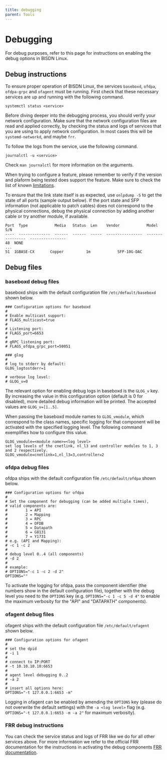 ```yaml
---
title: debugging
parent: Tools
---
```


# Debugging

For debug purposes, refer to this page for instructions on enabling the debug options in BISDN Linux.

## Debug instructions

To ensure proper operation of BISDN Linux, the services ``baseboxd``, ``ofdpa``,
``ofdpa-grpc`` and ``ofagent`` must be running.
First check that these necessary services are up and running with the following
command.

```
systemctl status <service>
```

Before diving deeper into the debugging process, you should verify your network
configuration. Make sure that the network configuration files are read and
applied correctly, by checking the status and logs of services that you are
using to apply network configuration. In most cases this will be
``systemd-networkd``, and maybe ``frr``.

To follow the logs from the service, use the following command.

```
journalctl -u <service>
```
Check `man journalctl` for more information on the arguments.

When trying to configure a feature, please remember to verify if the version
and plaform being tested does support the feature. Make sure to check the list
of known [limitations](https://docs.bisdn.de/limitations.html).

To ensure that the link state itself is as expected, use `onlpdump -S` to get the state of all ports (sample output below). If the port state and SFP information (not applicable to patch cables) does not correspond to the physical connections, debug the physical connection by adding another cable or try another module, if available.

```
Port  Type            Media   Status  Len    Vendor            Model             S/N
----  --------------  ------  ------  -----  ----------------  ----------------  ----------------
48  NONE
...
51  1GBASE-CX       Copper          1m            SFP-10G-DAC
```

## Debug files

### baseboxd debug files

baseboxd ships with the default configuration file `/etc/default/baseboxd` shown below.

```
### Configuration options for baseboxd
#
# Enable multicast support:
# FLAGS_multicast=true
#
# Listening port:
# FLAGS_port=6653
#
# gRPC listening port:
# FLAGS_ofdpa_grpc_port=50051

### glog
#
# log to stderr by default:
GLOG_logtostderr=1

# verbose log level:
# GLOG_v=0
```

The relevant option for enabling debug logs in baseboxd is the `GLOG_v` key. By increasing the value in this configuration option (default is 0 for disabled), more detailed debug information will be printed. The accepted values are `GLOG_v=[1..5]`.

When passing the baseboxd module names to `GLOG_vmodule`, which correspond to the class names, specific logging for that component will be activated with the specified logging level. The following command exemplifies how to configure this value.

```
GLOG_vmodule=<module name>=<log level>
set log levels of the cnetlink, nl_l3 and controller modules to 1, 3 and 2 respectively.
GLOG_vmodule=cnetlink=1,nl_l3=3,controller=2
```

### ofdpa debug files

ofdpa ships with the default configuration file `/etc/default/ofdpa` shown below.

```
### Configuration options for ofdpa
#
# Set the component for debugging (can be added multiple times),
# valid components are:
#        1 = API
#        2 = Mapping
#        3 = RPC
#        4 = OFDB
#        5 = Datapath
#        6 = G8131
#        7 = Y1731
# e.g. (API and Mapping):
# -c 1 -c 2
#
# debug level 0..4 (all components)
# -d 2
#
# example:
# OPTIONS="-c 1 -c 2 -d 2"
OPTIONS=""
```

To activate the logging for ofdpa, pass the component identifier (the numbers show in the default configuration file), together with the debug level you need to the `OPTIONS` key (e.g. `OPTIONS="-c 1 -c 5 -d 4"` to enable the maximum verbosity for the "API" and "DATAPATH" components).

### ofagent debug files

ofagent ships with the default configuration file `/etc/default/ofagent` shown below.

```
### Configuration options for ofagent
#
# set the dpid
# -i 1
#
# connect to IP:PORT
# -t 10.10.10.10:6653
#
# agent level debugging 0..2
# -a 2
#
# insert all options here:
OPTIONS="-t 127.0.0.1:6653 -m"
```

Logging in ofagent can be enabled by amending the `OPTIONS` key (please do not overwrite the default settings) with the `-a <log level>` flag (e.g. `OPTIONS="-t 127.0.0.1:6653 -m -a 2"` for maximum verbosity).

### FRR debug instructions

You can check the service status and logs of FRR like we do for all other services above.
For more information we refer to the official FRR documentation for the instructions in activating the debug components [FRR documentation](http://docs.frrouting.org/en/latest/).

